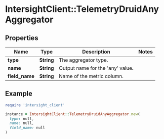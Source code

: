 # IntersightClient::TelemetryDruidAnyAggregator

## Properties

| Name | Type | Description | Notes |
| ---- | ---- | ----------- | ----- |
| **type** | **String** | The aggregator type. |  |
| **name** | **String** | Output name for the &#39;any&#39; value. |  |
| **field_name** | **String** | Name of the metric column. |  |

## Example

```ruby
require 'intersight_client'

instance = IntersightClient::TelemetryDruidAnyAggregator.new(
  type: null,
  name: null,
  field_name: null
)
```

